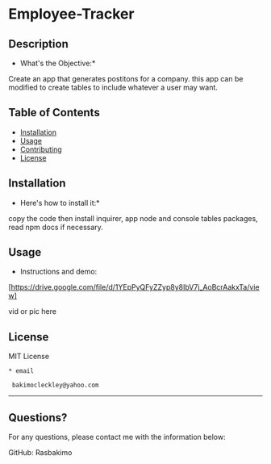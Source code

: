 # Employee-Tracker

  
  
  ## Description 
  
  * What's the Objective:* 
  
  Create an app that generates postitons for a company. this app can be modified to create tables to include whatever a user may want.
  
  ## Table of Contents
  * [Installation](#installation)
  * [Usage](#usage)
  * [Contributing](#contributing)
  * [License](#license)
  
  ## Installation
  
  * Here's how to install it:*
  
  copy the code then install inquirer, app node and console tables packages, read npm docs if necessary.
  
  ## Usage 
  
  * Instructions and demo:

   
   
   
   [https://drive.google.com/file/d/1YEpPyQFyZZyp8y8IbV7j_AoBcrAakxTa/view]
   
   


   vid or pic here
  
  
  
  
  ## License
  
  MIT License
  
    
    * email
    
     bakimocleckley@yahoo.com
  ---
  
  ## Questions?
  
  
  For any questions, please contact me with the information below:
 
  GitHub: Rasbakimo
  
